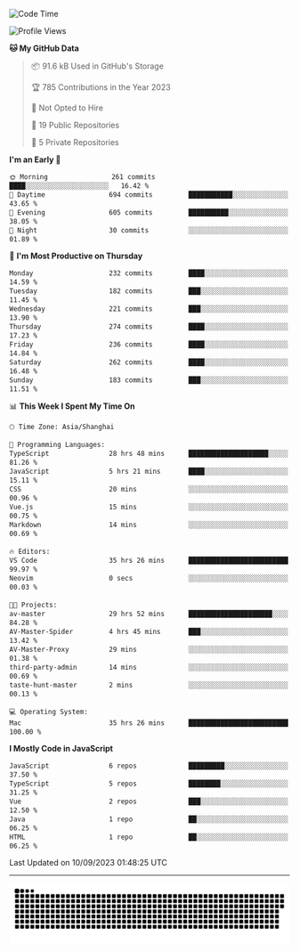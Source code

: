 <!--
<picture>
  <source
    srcset="https://github-readme-stats.vercel.app/api?username=kevinxft&show_icons=true&theme=dark"
    media="(prefers-color-scheme: dark)"
  />
  <source
    srcset="https://github-readme-stats.vercel.app/api?username=kevinxft&show_icons=true"
    media="(prefers-color-scheme: light), (prefers-color-scheme: no-preference)"
  />
  <img src="https://github-readme-stats.vercel.app/api?username=kevinxft&show_icons=true" />
</picture>
-->

<!--START_SECTION:waka-->
![Code Time](http://img.shields.io/badge/Code%20Time-1%2C227%20hrs%2059%20mins-blue)

![Profile Views](http://img.shields.io/badge/Profile%20Views-11-blue)

**🐱 My GitHub Data** 

> 📦 91.6 kB Used in GitHub's Storage 
 > 
> 🏆 785 Contributions in the Year 2023
 > 
> 🚫 Not Opted to Hire
 > 
> 📜 19 Public Repositories 
 > 
> 🔑 5 Private Repositories 
 > 
**I'm an Early 🐤** 

```text
🌞 Morning                261 commits         ████░░░░░░░░░░░░░░░░░░░░░   16.42 % 
🌆 Daytime                694 commits         ███████████░░░░░░░░░░░░░░   43.65 % 
🌃 Evening                605 commits         ██████████░░░░░░░░░░░░░░░   38.05 % 
🌙 Night                  30 commits          ░░░░░░░░░░░░░░░░░░░░░░░░░   01.89 % 
```
📅 **I'm Most Productive on Thursday** 

```text
Monday                   232 commits         ████░░░░░░░░░░░░░░░░░░░░░   14.59 % 
Tuesday                  182 commits         ███░░░░░░░░░░░░░░░░░░░░░░   11.45 % 
Wednesday                221 commits         ███░░░░░░░░░░░░░░░░░░░░░░   13.90 % 
Thursday                 274 commits         ████░░░░░░░░░░░░░░░░░░░░░   17.23 % 
Friday                   236 commits         ████░░░░░░░░░░░░░░░░░░░░░   14.84 % 
Saturday                 262 commits         ████░░░░░░░░░░░░░░░░░░░░░   16.48 % 
Sunday                   183 commits         ███░░░░░░░░░░░░░░░░░░░░░░   11.51 % 
```


📊 **This Week I Spent My Time On** 

```text
🕑︎ Time Zone: Asia/Shanghai

💬 Programming Languages: 
TypeScript               28 hrs 48 mins      ████████████████████░░░░░   81.26 % 
JavaScript               5 hrs 21 mins       ████░░░░░░░░░░░░░░░░░░░░░   15.11 % 
CSS                      20 mins             ░░░░░░░░░░░░░░░░░░░░░░░░░   00.96 % 
Vue.js                   15 mins             ░░░░░░░░░░░░░░░░░░░░░░░░░   00.75 % 
Markdown                 14 mins             ░░░░░░░░░░░░░░░░░░░░░░░░░   00.69 % 

🔥 Editors: 
VS Code                  35 hrs 26 mins      █████████████████████████   99.97 % 
Neovim                   0 secs              ░░░░░░░░░░░░░░░░░░░░░░░░░   00.03 % 

🐱‍💻 Projects: 
av-master                29 hrs 52 mins      █████████████████████░░░░   84.28 % 
AV-Master-Spider         4 hrs 45 mins       ███░░░░░░░░░░░░░░░░░░░░░░   13.42 % 
AV-Master-Proxy          29 mins             ░░░░░░░░░░░░░░░░░░░░░░░░░   01.38 % 
third-party-admin        14 mins             ░░░░░░░░░░░░░░░░░░░░░░░░░   00.69 % 
taste-hunt-master        2 mins              ░░░░░░░░░░░░░░░░░░░░░░░░░   00.13 % 

💻 Operating System: 
Mac                      35 hrs 26 mins      █████████████████████████   100.00 % 
```

**I Mostly Code in JavaScript** 

```text
JavaScript               6 repos             █████████░░░░░░░░░░░░░░░░   37.50 % 
TypeScript               5 repos             ████████░░░░░░░░░░░░░░░░░   31.25 % 
Vue                      2 repos             ███░░░░░░░░░░░░░░░░░░░░░░   12.50 % 
Java                     1 repo              ██░░░░░░░░░░░░░░░░░░░░░░░   06.25 % 
HTML                     1 repo              ██░░░░░░░░░░░░░░░░░░░░░░░   06.25 % 
```




 Last Updated on 10/09/2023 01:48:25 UTC
<!--END_SECTION:waka-->

---

<picture>
  <source media="(prefers-color-scheme: dark)" srcset="https://raw.githubusercontent.com/kevinxft/kevinxft/output/github-contribution-grid-snake-dark.svg">
  <source media="(prefers-color-scheme: light)" srcset="https://raw.githubusercontent.com/kevinxft/kevinxft/output/github-contribution-grid-snake.svg">
  <img alt="github contribution grid snake animation" src="https://raw.githubusercontent.com/kevinxft/kevinxft/output/github-contribution-grid-snake.svg">
</picture>